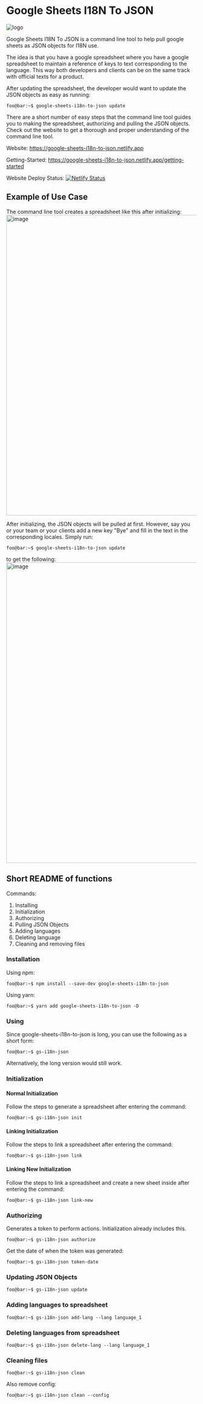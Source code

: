 # Google Sheets I18N To JSON

![logo](https://user-images.githubusercontent.com/36118824/176408861-667d1731-7f7c-41b0-9aa7-767ef5e53adb.png)

Google Sheets I18N To JSON is a command line tool to help pull google sheets as JSON objects for I18N use.

The idea is that you have a google spreadsheet where you have a google spreadsheet to maintain a reference of keys to text corresponding to the language. This way both developers and clients can be on the same track with official texts for a product.

After updating the spreadsheet, the developer would want to update the JSON objects as easy as running: 
```console
foo@bar:~$ google-sheets-i18n-to-json update
```

There are a short number of easy steps that the command line tool guides you to making the spreadsheet, authorizing and pulling the JSON objects. Check out the website to get a thorough and proper understanding of the command line tool.

Website: https://google-sheets-i18n-to-json.netlify.app

Getting-Started: https://google-sheets-i18n-to-json.netlify.app/getting-started

Website Deploy Status: [![Netlify Status](https://api.netlify.com/api/v1/badges/4f6d4b4b-429e-4b2b-9fff-ccfc5e7b6512/deploy-status)](https://app.netlify.com/sites/google-sheets-i18n-to-json/deploys)

## Example of Use Case
The command line tool creates a spreadsheet like this after initializing:
<img width="794" alt="image" src="https://user-images.githubusercontent.com/36118824/176410896-7ea423cb-f411-4e33-b6a8-60582793c843.png">

After initializing, the JSON objects will be pulled at first. However, say you or your team or your clients add a new key "Bye" and fill in the text in the corresponding locales. Simply run:
```console
foo@bar:~$ google-sheets-i18n-to-json update
```
to get the following:
<img width="794" alt="image" src="https://user-images.githubusercontent.com/36118824/176411799-8cdf244d-78f2-45e8-ad38-23dd54e6d970.png">


## Short README of functions
Commands:

1. Installing
2. Initialization
3. Authorizing
4. Pulling JSON Objects
5. Adding languages
6. Deleting language
7. Cleaning and removing files


### Installation
Using npm:
```console
foo@bar:~$ npm install --save-dev google-sheets-i18n-to-json
```
Using yarn:
```console
foo@bar:~$ yarn add google-sheets-i18n-to-json -D
```

### Using
Since google-sheets-i18n-to-json is long, you can use the following as a short form:
```console
foo@bar:~$ gs-i18n-json
```
Alternatively, the long version would still work.


### Initialization
#### Normal Initialization
Follow the steps to generate a spreadsheet after entering the command:
```console
foo@bar:~$ gs-i18n-json init
```

#### Linking Initialization
Follow the steps to link a spreadsheet after entering the command:
```console
foo@bar:~$ gs-i18n-json link
```

#### Linking New Initialization
Follow the steps to link a spreadsheet and create a new sheet inside after entering the command:
```console
foo@bar:~$ gs-i18n-json link-new
```


### Authorizing
Generates a token to perform actions. Initialization already includes this.
```console
foo@bar:~$ gs-i18n-json authorize
```
Get the date of when the token was generated:
```console
foo@bar:~$ gs-i18n-json token-date
```

### Updating JSON Objects
```console
foo@bar:~$ gs-i18n-json update
```

### Adding languages to spreadsheet
```console
foo@bar:~$ gs-i18n-json add-lang --lang language_1
```
### Deleting languages from spreadsheet
```console
foo@bar:~$ gs-i18n-json delete-lang --lang language_1
```

### Cleaning files
```console
foo@bar:~$ gs-i18n-json clean
```
Also remove config:
```console
foo@bar:~$ gs-i18n-json clean --config
```
